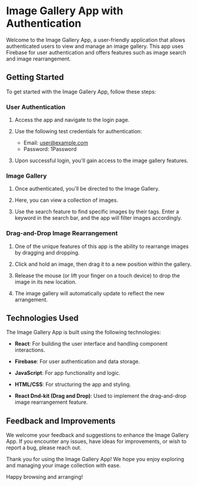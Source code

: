 # Image Gallery App with Authentication

Welcome to the Image Gallery App, a user-friendly application that allows authenticated users to view and manage an image gallery. This app uses Firebase for user authentication and offers features such as image search and image rearrangement.

## Getting Started

To get started with the Image Gallery App, follow these steps:

### User Authentication

1. Access the app and navigate to the login page.

2. Use the following test credentials for authentication:

   - Email: user@example.com
   - Password: 1Password

3. Upon successful login, you'll gain access to the image gallery features.

### Image Gallery

1. Once authenticated, you'll be directed to the Image Gallery.

2. Here, you can view a collection of images.

3. Use the search feature to find specific images by their tags. Enter a keyword in the search bar, and the app will filter images accordingly.

### Drag-and-Drop Image Rearrangement

1. One of the unique features of this app is the ability to rearrange images by dragging and dropping.

2. Click and hold an image, then drag it to a new position within the gallery.

3. Release the mouse (or lift your finger on a touch device) to drop the image in its new location.

4. The image gallery will automatically update to reflect the new arrangement.

## Technologies Used

The Image Gallery App is built using the following technologies:

- **React**: For building the user interface and handling component interactions.

- **Firebase**: For user authentication and data storage.

- **JavaScript**: For app functionality and logic.

- **HTML/CSS**: For structuring the app and styling.

- **React Dnd-kit (Drag and Drop)**: Used to implement the drag-and-drop image rearrangement feature.

## Feedback and Improvements

We welcome your feedback and suggestions to enhance the Image Gallery App. If you encounter any issues, have ideas for improvements, or wish to report a bug, please reach out.

Thank you for using the Image Gallery App! We hope you enjoy exploring and managing your image collection with ease.

Happy browsing and arranging!
